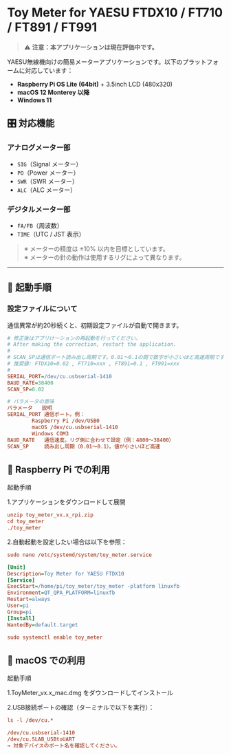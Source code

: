 # Toy Meter for YAESU FTDX10 / FT710 / FT891 / FT991

> ⚠️ **注意：本アプリケーションは現在評価中です。**

YAESU無線機向けの簡易メーターアプリケーションです。以下のプラットフォームに対応しています：

- **Raspberry Pi OS Lite (64bit)** + 3.5inch LCD (480x320)
- **macOS 12 Monterey 以降**
- **Windows 11**

## 🎛️ 対応機能

### アナログメーター部
- `SIG`（Signal メーター）
- `PO`（Power メーター）
- `SWR`（SWR メーター）
- `ALC`（ALC メーター）

### デジタルメーター部
- `FA/FB`（周波数）
- `TIME`（UTC / JST 表示）

> ※ メーターの精度は ±10% 以内を目標としています。  
> ※ メーターの針の動作は使用するリグによって異なります。

---

## 🚀 起動手順

### 設定ファイルについて

通信異常が約20秒続くと、初期設定ファイルが自動で開きます。

```ini
# 修正後はアプリけーションの再起動を行ってください。
# After making the correction, restart the application.
#
# SCAN_SPは通信ポート読み出し周期です。0.01〜0.1の間で数字が小さいほど高速周期です。
# 推奨値: FTDX10=0.02 , FT710=xxx , FT891=0.1 , FT991=xxx
#
SERIAL_PORT=/dev/cu.usbserial-1410
BAUD_RATE=38400
SCAN_SP=0.02

# パラメータの意味
パラメータ	説明
SERIAL_PORT	通信ポート。例：
		Raspberry Pi /dev/USB0
		macOS /dev/cu.usbserial-1410
		Windows COM3
BAUD_RATE	通信速度。リグ側に合わせて設定（例：4800〜38400）
SCAN_SP		読み出し周期（0.01〜0.1）。値が小さいほど高速
```

## 🍓 Raspberry Pi での利用
起動手順

1.アプリケーションをダウンロードして展開
```ini
unzip toy_meter_vx.x_rpi.zip
cd toy_meter
./toy_meter
```
2.自動起動を設定したい場合は以下を参照：
```ini
sudo nano /etc/systemd/system/toy_meter.service

[Unit]
Description=Toy Meter for YAESU FTDX10
[Service]
ExecStart=/home/pi/toy_meter/toy_meter -platform linuxfb
Environment=QT_QPA_PLATFORM=linuxfb
Restart=always
User=pi
Group=pi
[Install]
WantedBy=default.target

sudo systemctl enable toy_meter

```

## 🍎 macOS での利用
起動手順

1.ToyMeter_vx.x_mac.dmg をダウンロードしてインストール

2.USB接続ポートの確認（ターミナルで以下を実行）：
```ini
ls -l /dev/cu.*

/dev/cu.usbserial-1410
/dev/cu.SLAB_USBtoUART
→ 対象デバイスのポート名を確認してください。
```


